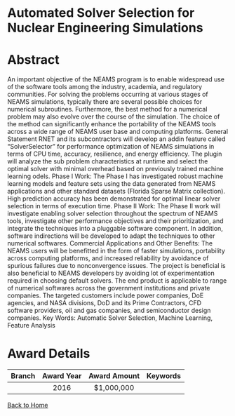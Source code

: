 
Automated Solver Selection for Nuclear Engineering Simulations
==============================================================

# Abstract


An important objective of the NEAMS program is to enable widespread use of the software tools among the industry, academia, and regulatory communities. For solving the problems occurring at various stages of NEAMS simulations, typically there are several possible choices for numerical subroutines. Furthermore, the best method for a numerical problem may also evolve over the course of the simulation. The choice of the method can significantly enhance the portability of the NEAMS tools across a wide range of NEAMS user base and computing platforms. General Statement RNET and its subcontractors will develop an addin feature called “SolverSelector” for performance optimization of NEAMS simulations in terms of CPU time, accuracy, resilience, and energy efficiency. The plugin will analyze the sub problem characteristics at runtime and select the optimal solver with minimal overhead based on previously trained machine learning odels. Phase I Work: The Phase I has investigated robust machine learning models and feature sets using the data generated from NEAMS applications and other standard datasets (Florida Sparse Matrix collection). High prediction accuracy has been demonstrated for optimal linear solver selection in terms of execution time. Phase II Work: The Phase II work will investigate enabling solver selection throughout the spectrum of NEAMS tools, investigate other performance objectives and their prioritization, and integrate the techniques into a pluggable software component. In addition, software indirections will be developed to adapt the techniques to other numerical softwares. Commercial Applications and Other Benefits: The NEAMS users will be benefitted in the form of faster simulations, portability across computing
platforms, and increased reliability by avoidance of spurious failures due to nonconvergence issues. The project is beneficial is also beneficial to NEAMS developers by avoiding lot of experimentation required in choosing default solvers. The end product is applicable to range of numerical softwares across the government institutions and private companies. The targeted customers include power companies, DoE agencies, and NASA divisions, DoD and its Prime Contractors, CFD software providers, oil and gas companies, and semiconductor design companies. Key Words: Automatic Solver Selection, Machine Learning, Feature Analysis  

# Award Details

|Branch|Award Year|Award Amount|Keywords|
| :---: | :---: | :---: | :---: |
||2016|$1,000,000||
  
  


[Back to Home](https://github.com/chrischow/dod_sbir_awards/CC/#715)